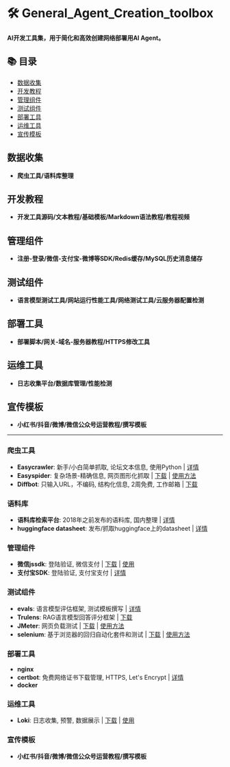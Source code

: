 # 🛠 General_Agent_Creation_toolbox
**AI开发工具集，用于简化和高效创建网络部署用AI Agent。**

## 📚 目录
- [数据收集](#数据收集)
- [开发教程](#开发教程)
- [管理组件](#管理组件)
- [测试组件](#测试组件)
- [部署工具](#部署工具)
- [运维工具](#运维工具)
- [宣传模板](#宣传模板)

## 数据收集
- **爬虫工具/语料库整理**

## 开发教程
- **开发工具源码/文本教程/基础模板/Markdown语法教程/教程视频**

## 管理组件
- **注册-登录/微信-支付宝-微博等SDK/Redis缓存/MySQL历史消息储存**

## 测试组件
- **语言模型测试工具/网站运行性能工具/网络测试工具/云服务器配置检测**

## 部署工具
- **部署脚本/网关-域名-服务器教程/HTTPS修改工具**

## 运维工具
- **日志收集平台/数据库管理/性能检测**

## 宣传模板
- **小红书/抖音/微博/微信公众号运营教程/撰写模板**

---

### 爬虫工具
- **Easycrawler**: 新手/小白简单抓取, 论坛文本信息, 使用Python | [详情](https://blog.csdn.net/Pluviophiles/article/details/130734349)
- **Easyspider**: 复杂场景-精确信息, 网页图形化抓取 | [下载](https://www.easyspider.cn/files/v0.6.0/) | [使用方法](https://github.com/NaiboWang/EasySpider/wiki)
- **Diffbot**: 只输入URL，不编码, 结构化信息, 2周免费, 工作邮箱 | [下载](https://app.diffbot.com/get-started/)

### 语料库
- **语料库检索平台**: 2018年之前发布的语料库, 国内整理 | [详情](https://languageresources.github.io/)
- **huggingface datasheet**: 发布/抓取huggingface上的datasheet | [详情](https://github.com/huggingface/datasets)

### 管理组件
- **微信jssdk**: 登陆验证, 微信支付 | [下载](http://res.wx.qq.com/open/js/jweixin-1.6.0.js) | [使用](https://developers.weixin.qq.com/doc/offiaccount/OA_Web_Apps/JS-SDK.html)
- **支付宝SDK**: 登陆验证, 支付宝支付 | [详情](https://opendocs.alipay.com/support/01rfry)

### 测试组件
- **evals**: 语言模型评估框架, 测试模板撰写 | [详情](https://github.com/openai/evals)
- **Trulens**: RAG语言模型回答评分框架 | [下载](https://www.trulens.org/trulens_eval/quickstart/)
- **JMeter**: 网页负载测试 | [下载](https://jmeter.apache.org/download_jmeter.cgi) | [使用方法](https://jmeter.apache.org/)
- **selenium**: 基于浏览器的回归自动化套件和测试 | [下载](https://www.selenium.dev/downloads/) | [使用方法](https://www.selenium.dev/documentation/)

### 部署工具
- **nginx**
- **certbot**: 免费网络证书下载管理, HTTPS, Let's Encrypt | [详情](https://certbot.eff.org/)
- **docker**

### 运维工具
- **Loki**: 日志收集, 预警, 数据展示 | [下载](https://grafana.com/docs/loki/latest/setup/install/) | [使用](https://grafana.com/docs/loki/latest/get-started/)

### 宣传模板
- **小红书/抖音/微博/微信公众号运营教程/撰写模板**
